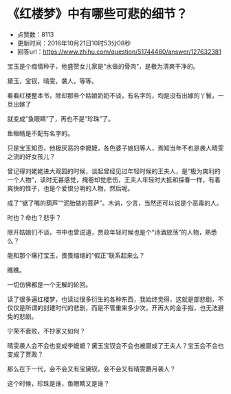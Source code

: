 # 《红楼梦》中有哪些可悲的细节？
- 点赞数：8113
- 更新时间：2016年10月21日10时53分08秒
- 回答url：https://www.zhihu.com/question/51744460/answer/127632381
<body>
 <p data-pid="SST2LhoZ">宝玉是个痴情种子，他盛赞女儿家是“水做的骨肉”，是极为清爽干净的。</p>
 <p data-pid="q4K7bpjB">黛玉，宝钗，晴雯，袭人，等等。</p>
 <p data-pid="42p3uwlF">看看红楼整本书，除却那些个姑娘奶奶不谈，有名字的，均是没有出嫁的丫鬟，一旦出嫁了</p>
 <p data-pid="oIvXoEz1">就变成“鱼眼睛”了，再也不是“珍珠”了。</p>
 <p data-pid="2CFkfb5M">鱼眼睛是不配有名字的。</p>
 <p data-pid="zyIG_zSw">只是宝玉知否，他极厌恶的李嬷嬷，各色婆子媳妇等人，焉知当年不也是袭人晴雯之流的好女孩儿？</p>
 <p data-pid="pKJ-dem3">曾记得刘姥姥进大观园的时候，谈起曾经见过年轻时候的王夫人，是“极为爽利的一个人物”，读时无甚感觉，掩卷却觉悲伤，王夫人年轻时大抵和探春一样，有着爽快的性子，也是个爱恨分明的人物，然后呢。</p>
 <p data-pid="sywAatNe">成了“锯了嘴的葫芦”“泥胎做的菩萨”。木讷，少言，当然还可以说是个恶毒的人。</p>
 <p data-pid="Vxe4abhf">时也？命也？悲乎？</p>
 <p data-pid="CKQ93IqF">除开姑娘们不谈，书中也曾说道，贾政年轻时候也是个“诗酒放荡”的人物，熟悉么？</p>
 <p data-pid="v0_0m4BR">能和那个痛打宝玉，畏畏缩缩的“假正”联系起来么？</p>
 <p data-pid="P8Pfsy2h">瞧瞧。</p>
 <p data-pid="RZLGeWgG">一切仿佛都是一个无解的轮回。</p>
 <p data-pid="6RmpNtLK">读了很多遍红楼梦，也读过很多衍生的各种东西，我始终觉得，这就是部悲剧，不仅仅是所谓的封建时代的悲剧，而是不管重来多少次，开再大的金手指，也无法避免的悲剧。</p>
 <p data-pid="FCOKDYTX">宁荣不衰败，不抄家又如何？</p>
 <p data-pid="GXWrNeuA">晴雯袭人会不会也变成李嬷嬷？黛玉宝钗会不会也被磨成了王夫人？宝玉会不会也变成了贾政？</p>
 <p data-pid="xG70cy45">那么在下一代，会不会又有宝黛钗，会不会又有晴雯麝月袭人？</p>
 <p data-pid="1VtZHPk1">这个时候，珍珠是谁，鱼眼睛又是谁？</p>
</body>